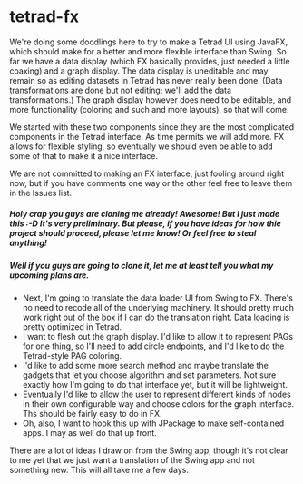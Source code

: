 # tetrad-fx

We're doing some doodlings here to try to make a Tetrad UI using JavaFX, which should make for a better and more flexible interface than Swing. So far we have a data display (which FX basically provides, just needed a little coaxing) and a graph display. The data display is uneditable and may remain so as editing datasets in Tetrad has never really been done. (Data transformations are done but not editing; we'll add the data transformations.) The graph display however does need to be editable, and more functionality (coloring and such and more layouts), so that will come.

We started with these two components since they are the most complicated components in the Tetrad interface. As time permits we will add more. FX allows for flexible styling, so eventually we should even be able to add some of that to make it a nice interface.

We are not committed to making an FX interface, just fooling around right now, but if you have comments one way or the other feel free to leave them in the Issues list.

##### Holy crap you guys are cloning me already! Awesome! But I _just made this_ :-D It's very preliminary. But please, if you have ideas for how thie project should proceed, please let me know! Or feel free to steal anything!

##### Well if you guys are going to clone it, let me at least tell you what my upcoming plans are.
* Next, I'm going to translate the data loader UI from Swing to FX. There's no need to recode all of the underlying machinery. It should pretty much work right out of the box if I can do the translation right. Data loading is pretty optimized in Tetrad.
* I want to flesh out the graph display. I'd like to allow it to represent PAGs for one thing, so I'll need to add circle endpoints, and I'd like to do the Tetrad-style PAG coloring.
* I'd like to add some more search method and maybe translate the gadgets that let you choose algorithm and set parameters. Not sure exactly how I'm going to do that interface yet, but it will be lightweight.
* Eventually I'd like to allow the user to represent different kinds of nodes in their own configurable way and choose colors for the graph interface. Ths should be fairly easy to do in FX.
* Oh, also, I want to hook this up with JPackage to make self-contained apps. I may as well do that up front.

There are a lot of ideas I draw on from the Swing app, though it's not clear to me yet that we just want a translation of the Swing app and not something new. This will all take me a few days.
